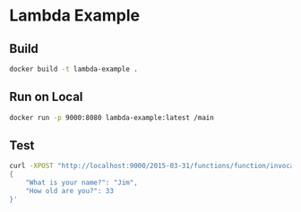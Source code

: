# Lambda Example

## Build

```bash
docker build -t lambda-example .
```

## Run on Local

```bash
docker run -p 9000:8080 lambda-example:latest /main
```

## Test

```bash
curl -XPOST "http://localhost:9000/2015-03-31/functions/function/invocations" -d '
{
	"What is your name?": "Jim",
	"How old are you?": 33
}'
```
